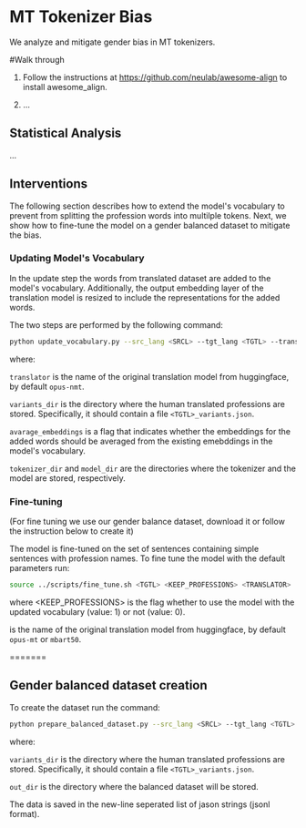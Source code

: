 # MT Tokenizer Bias
We analyze and mitigate gender bias in MT tokenizers.

#Walk through 

1. Follow the instructions at https://github.com/neulab/awesome-align to install awesome_align. 

2. ...

## Statistical Analysis

...

## Interventions

The following section describes how to extend the model's vocabulary to prevent from
splitting the profession words into multilple tokens. Next, we show how to fine-tune the model
on a gender balanced dataset to mitigate the bias.

### Updating Model's Vocabulary

In the update step the words from translated dataset are added to the model's vocabulary. Additionally,
the output embedding layer of the translation model is resized to include the representations
for the added words.

The two steps are performed by the following command:

```bash
python update_vocabulary.py --src_lang <SRCL> --tgt_lang <TGTL> --translator <TRANS> --variants_dir <VARDIR> --average_embeddings --tokenizer_dir <TOKDIR> --model_dir <MODDIR>
```

where:

`translator` is the name of the original translation model from huggingface, by default `opus-nmt`.

`variants_dir` is the directory where the human translated professions are stored. Specifically, it should contain a file `<TGTL>_variants.json`.

`avarage_embeddings` is a flag that indicates whether the embeddings for the added words should be averaged from the existing emebddings in the model's vocabulary.

`tokenizer_dir` and `model_dir` are the directories where the tokenizer and the model are stored, respectively.

### Fine-tuning

(For fine tuning we use our gender balance dataset, download it or follow the instruction below to create it)

The model is fine-tuned on the set of sentences containing simple sentences with profession names.
To fine tune the model with the default parameters run:

```bash
source ../scripts/fine_tune.sh <TGTL> <KEEP_PROFESSIONS> <TRANSLATOR>
```

where
<KEEP_PROFESSIONS> is the flag whether to use the model with the updated vocabulary (value: 1) or not (value: 0).

<TRANSLATOR> is the name of the original translation model from huggingface, by default `opus-mt` or `mbart50`.


=======

## Gender balanced dataset creation

To create the dataset run the command:

```bash
python prepare_balanced_dataset.py --src_lang <SRCL> --tgt_lang <TGTL> --variants_dir <VARDIR> --out_dir <OUTDIR>
```

where:

`variants_dir` is the directory where the human translated professions are stored. Specifically, it should contain a file `<TGTL>_variants.json`.

`out_dir` is the directory where the balanced dataset will be stored.

The data is saved in the new-line seperated list of jason strings (jsonl format).
